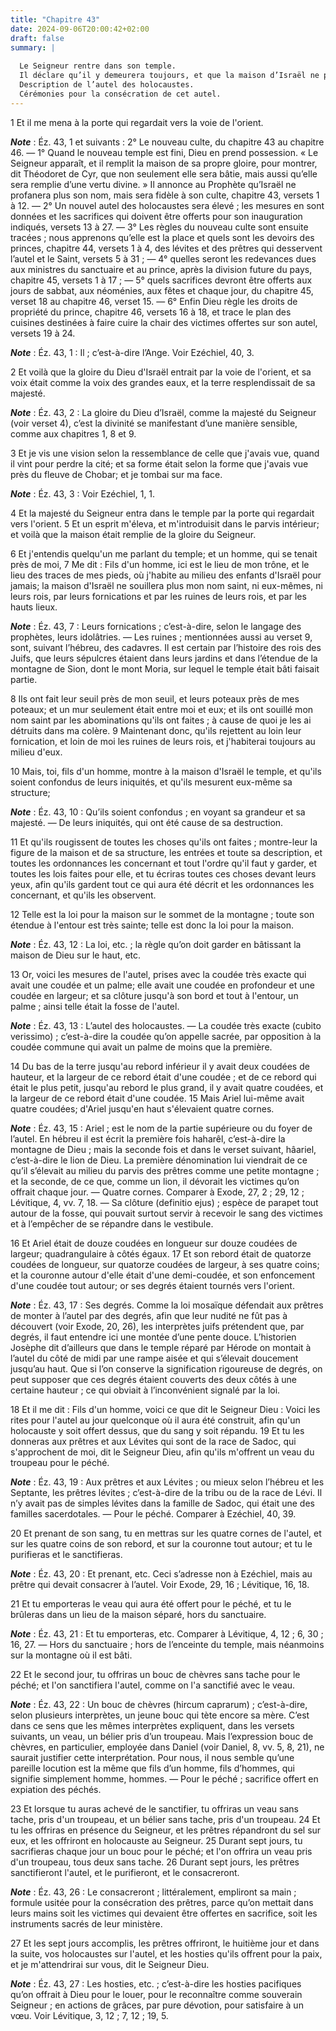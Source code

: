 ```yaml
---
title: "Chapitre 43"
date: 2024-09-06T20:00:42+02:00
draft: false
summary: |
  
  Le Seigneur rentre dans son temple.
  Il déclare qu’il y demeurera toujours, et que la maison d’Israël ne profanera plus son nom.
  Description de l’autel des holocaustes.
  Cérémonies pour la consécration de cet autel.
---
```



1 Et il me mena à la porte qui regardait vers la voie de l'orient.

***Note*** :  Éz. 43, 1 et suivants : 2° Le nouveau culte, du chapitre 43 au chapitre 46. ― 1° Quand le nouveau temple est fini, Dieu en prend possession. « Le Seigneur apparaît, et il remplit la maison de sa propre gloire, pour montrer, dit Théodoret de Cyr, que non seulement elle sera bâtie, mais aussi qu’elle sera remplie d’une vertu divine. » Il annonce au Prophète qu’Israël ne profanera plus son nom, mais sera fidèle à son culte, chapitre 43, versets 1 à 12. ― 2° Un nouvel autel des holocaustes sera élevé ; les mesures en sont données et les sacrifices qui doivent être offerts pour son inauguration indiqués, versets 13 à 27. ― 3° Les règles du nouveau culte sont ensuite tracées ; nous apprenons qu’elle est la place et quels sont les devoirs des princes, chapitre 44, versets 1 à 4, des lévites et des prêtres qui desservent l’autel et le Saint, versets 5 à 31 ; ― 4° quelles seront les redevances dues aux ministres du sanctuaire et au prince, après la division future du pays, chapitre 45, versets 1 à 17 ; ― 5° quels
sacrifices devront être offerts aux jours de sabbat, aux néoménies, aux fêtes et chaque jour, du chapitre 45, verset 18 au chapitre 46, verset 15. ― 6° Enfin Dieu règle les droits de propriété du prince, chapitre 46, versets 16 à 18, et trace le plan des cuisines destinées à faire cuire la chair des victimes offertes sur son autel, versets 19 à 24.

***Note*** :  Éz. 43, 1 : Il ; c’est-à-dire l’Ange. Voir Ezéchiel, 40, 3.

2 Et voilà que la gloire du Dieu d'Israël entrait par la voie de l'orient, et sa voix était comme la voix des grandes eaux, et la terre resplendissait de sa majesté.

***Note*** :  Éz. 43, 2 : La gloire du Dieu d’Israël, comme la majesté du Seigneur (voir verset 4), c’est la divinité se manifestant d’une manière sensible, comme aux chapitres 1, 8 et 9.

3 Et je vis une vision selon la ressemblance de celle que j'avais vue, quand il vint pour perdre la cité; et sa forme était selon la forme que j'avais vue près du fleuve de Chobar; et je tombai sur ma face.

***Note*** :  Éz. 43, 3 : Voir Ezéchiel, 1, 1.

4 Et la majesté du Seigneur entra dans le temple par la porte qui regardait vers l'orient. 5 Et un esprit m'éleva, et m'introduisit dans le parvis intérieur; et voilà que la maison était remplie de la gloire du Seigneur.


6 Et j'entendis quelqu'un me parlant du temple; et un homme, qui se tenait près de moi, 7 Me dit : Fils d'un homme, ici est le lieu de mon trône, et le lieu des traces de mes pieds, où j'habite au milieu des enfants d'Israël pour jamais; la maison d'Israël ne souillera plus mon nom saint, ni eux-mêmes, ni leurs rois, par leurs fornications et par les ruines de leurs rois, et par les hauts lieux.

***Note*** :  Éz. 43, 7 : Leurs fornications ; c’est-à-dire, selon le langage des prophètes, leurs idolâtries. ― Les ruines ; mentionnées aussi au verset 9, sont, suivant l’hébreu, des cadavres. Il est certain par l’histoire des rois des Juifs, que leurs sépulcres étaient dans leurs jardins et dans l’étendue de la montagne de Sion, dont le mont Moria, sur lequel le temple était bâti faisait partie.

8 Ils ont fait leur seuil près de mon seuil, et leurs poteaux près de mes poteaux; et un mur seulement était entre moi et eux; et ils ont souillé mon nom saint par les abominations qu'ils ont faites ; à cause de quoi je les ai détruits dans ma colère. 9 Maintenant donc, qu'ils rejettent au loin leur fornication, et loin de moi les ruines de leurs rois, et j'habiterai toujours au milieu d'eux.


10 Mais, toi, fils d'un homme, montre à la maison d'Israël le temple, et qu'ils soient confondus de leurs iniquités, et qu'ils mesurent eux-même sa structure;

***Note*** :  Éz. 43, 10 : Qu’ils soient confondus ; en voyant sa grandeur et sa majesté. ― De leurs iniquités, qui ont été cause de sa destruction.

11 Et qu'ils rougissent de toutes les choses qu'ils ont faites ; montre-leur la figure de la maison et de sa structure, les entrées et toute sa description, et toutes les ordonnances les concernant et tout l'ordre qu'il faut y garder, et toutes les lois faites pour elle, et tu écriras toutes ces choses devant leurs yeux, afin qu'ils gardent tout ce qui aura été décrit et les ordonnances les concernant, et qu'ils les observent.


12 Telle est la loi pour la maison sur le sommet de la montagne ; toute son étendue à l'entour est très sainte; telle est donc la loi pour la maison.

***Note*** :  Éz. 43, 12 : La loi, etc. ; la règle qu’on doit garder en bâtissant la maison de Dieu sur le haut, etc.


13 Or, voici les mesures de l'autel, prises avec la coudée très exacte qui avait une coudée et un palme; elle avait une coudée en profondeur et une coudée en largeur; et sa clôture jusqu'à son bord et tout à l'entour, un palme ; ainsi telle était la fosse de l'autel.

***Note*** :  Éz. 43, 13 : L’autel des holocaustes. ― La coudée très exacte (cubito verissimo) ; c’est-à-dire la coudée qu’on appelle sacrée, par opposition à la coudée commune qui avait un palme de moins que la première.

14 Du bas de la terre jusqu'au rebord inférieur il y avait deux coudées de hauteur, et la largeur de ce rebord était d'une coudée ; et de ce rebord qui était le plus petit, jusqu'au rebord le plus grand, il y avait quatre coudées, et la largeur de ce rebord était d'une coudée. 15 Mais Ariel lui-même avait quatre coudées; d'Ariel jusqu'en haut s'élevaient quatre cornes.

***Note*** :  Éz. 43, 15 : Ariel ; est le nom de la partie supérieure ou du foyer de l’autel. En hébreu il est écrit la première fois haharêl, c’est-à-dire la montagne de Dieu ; mais la seconde fois et dans le verset suivant, hâariel, c’est-à-dire le lion de Dieu. La première dénomination lui viendrait de ce qu’il s’élevait au milieu du parvis des prêtres comme une petite montagne ; et la seconde, de ce que, comme un lion, il dévorait les victimes qu’on offrait chaque jour. ― Quatre cornes. Comparer à Exode, 27, 2 ; 29, 12 ; Lévitique, 4, vv. 7, 18. ― Sa clôture (definitio ejus) ; espèce de parapet tout autour de la fosse, qui pouvait surtout servir à recevoir le sang des victimes et à l’empêcher de se répandre dans le vestibule.

16 Et Ariel était de douze coudées en longueur sur douze coudées de largeur; quadrangulaire à côtés égaux. 17 Et son rebord était de quatorze coudées de longueur, sur quatorze coudées de largeur, à ses quatre coins; et la couronne autour d'elle était d'une demi-coudée, et son enfoncement d'une coudée tout autour; or ses degrés étaient tournés vers l'orient.

***Note*** :  Éz. 43, 17 : Ses degrés. Comme la loi mosaïque défendait aux prêtres de monter à l’autel par des degrés, afin que leur nudité ne fût pas à découvert (voir Exode, 20, 26), les interprètes juifs prétendent que, par degrés, il faut entendre ici une montée d’une pente douce. L’historien Josèphe dit d’ailleurs que dans le temple réparé par Hérode on montait à l’autel du côté de midi par une rampe aisée et qui s’élevait doucement jusqu’au haut. Que si l’on conserve la signification rigoureuse de degrés, on peut supposer que ces degrés étaient couverts des deux côtés à une certaine hauteur ; ce qui obviait à l’inconvénient signalé par la loi.


18 Et il me dit : Fils d'un homme, voici ce que dit le Seigneur Dieu : Voici les rites pour l'autel au jour quelconque où il aura été construit, afin qu'un holocauste y soit offert dessus, que du sang y soit répandu. 19 Et tu les donneras aux prêtres et aux Lévites qui sont de la race de Sadoc, qui s'approchent de moi, dit le Seigneur Dieu, afin qu'ils m'offrent un veau du troupeau pour le péché.

***Note*** :  Éz. 43, 19 : Aux prêtres et aux Lévites ; ou mieux selon l’hébreu et les Septante, les prêtres lévites ; c’est-à-dire de la tribu ou de la race de Lévi. Il n’y avait pas de simples lévites dans la famille de Sadoc, qui était une des familles sacerdotales. ― Pour le péché. Comparer à Ezéchiel, 40, 39.

20 Et prenant de son sang, tu en mettras sur les quatre cornes de l'autel, et sur les quatre coins de son rebord, et sur la couronne tout autour; et tu le purifieras et le sanctifieras.

***Note*** :  Éz. 43, 20 : Et prenant, etc. Ceci s’adresse non à Ezéchiel, mais au prêtre qui devait consacrer à l’autel. Voir Exode, 29, 16 ; Lévitique, 16, 18.

21 Et tu emporteras le veau qui aura été offert pour le péché, et tu le brûleras dans un lieu de la maison séparé, hors du sanctuaire.

***Note*** :  Éz. 43, 21 : Et tu emporteras, etc. Comparer à Lévitique, 4, 12 ; 6, 30 ; 16, 27. ― Hors du sanctuaire ; hors de l’enceinte du temple, mais néanmoins sur la montagne où il est bâti.

22 Et le second jour, tu offriras un bouc de chèvres sans tache pour le péché; et l'on sanctifiera l'autel, comme on l'a sanctifié avec le veau.

***Note*** :  Éz. 43, 22 : Un bouc de chèvres (hircum caprarum) ; c’est-à-dire, selon plusieurs interprètes, un jeune bouc qui tète encore sa mère. C’est dans ce sens que les mêmes interprètes expliquent, dans les versets suivants, un veau, un bélier pris d’un troupeau. Mais l’expression bouc de chèvres, en particulier, employée dans Daniel (voir Daniel, 8, vv. 5, 8, 21), ne saurait justifier cette interprétation. Pour nous, il nous semble qu’une pareille locution est la même que fils d’un homme, fils d’hommes, qui signifie simplement homme, hommes. ― Pour le péché ; sacrifice offert en expiation des péchés.

23 Et lorsque tu auras achevé de le sanctifier, tu offriras un veau sans tache, pris d'un troupeau, et un bélier sans tache, pris d'un troupeau. 24 Et tu les offriras en présence du Seigneur, et les prêtres répandront du sel sur eux, et les offriront en holocauste au Seigneur. 25 Durant sept jours, tu sacrifieras chaque jour un bouc pour le péché; et l'on offrira un veau pris d'un troupeau, tous deux sans tache. 26 Durant sept jours, les prêtres sanctifieront l'autel, et le purifieront, et le consacreront.

***Note*** :  Éz. 43, 26 : Le consacreront ; littéralement, empliront sa main ; formule usitée pour la consécration des prêtres, parce qu’on mettait dans leurs mains soit les victimes qui devaient être offertes en sacrifice, soit les instruments sacrés de leur ministère.


27 Et les sept jours accomplis, les prêtres offriront, le huitième jour et dans la suite, vos holocaustes sur l'autel, et les hosties qu'ils offrent pour la paix, et je m'attendrirai sur vous, dit le Seigneur Dieu.

***Note*** :  Éz. 43, 27 : Les hosties, etc. ; c’est-à-dire les hosties pacifiques qu’on offrait à Dieu pour le louer, pour le reconnaître comme souverain Seigneur ; en actions de grâces, par pure dévotion, pour satisfaire à un vœu. Voir Lévitique, 3, 12 ; 7, 12 ; 19, 5.

